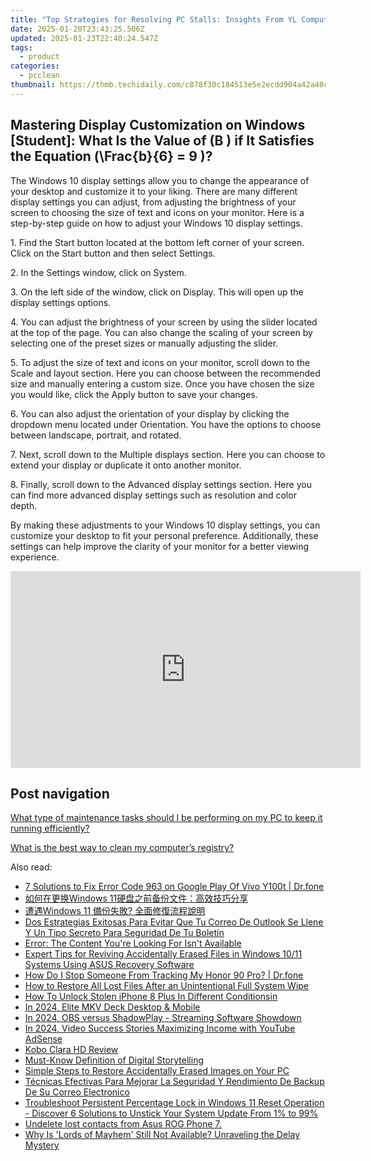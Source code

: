 ```yaml
---
title: "Top Strategies for Resolving PC Stalls: Insights From YL Computing"
date: 2025-01-20T23:43:25.506Z
updated: 2025-01-23T22:40:24.547Z
tags:
  - product
categories:
  - pcclean
thumbnail: https://thmb.techidaily.com/c878f30c184513e5e2ecdd904a42a40c824bea0f8fe6bd19830d63aa44fb8a07.jpg
---
```


## Mastering Display Customization on Windows [Student]: What Is the Value of \(B \) if It Satisfies the Equation \(\Frac{b}{6} = 9 \)?

The Windows 10 display settings allow you to change the appearance of your desktop and customize it to your liking. There are many different display settings you can adjust, from adjusting the brightness of your screen to choosing the size of text and icons on your monitor. Here is a step-by-step guide on how to adjust your Windows 10 display settings. 

1\. Find the Start button located at the bottom left corner of your screen. Click on the Start button and then select Settings.

2\. In the Settings window, click on System.

3\. On the left side of the window, click on Display. This will open up the display settings options. 

4\. You can adjust the brightness of your screen by using the slider located at the top of the page. You can also change the scaling of your screen by selecting one of the preset sizes or manually adjusting the slider.

5\. To adjust the size of text and icons on your monitor, scroll down to the Scale and layout section. Here you can choose between the recommended size and manually entering a custom size. Once you have chosen the size you would like, click the Apply button to save your changes.

6\. You can also adjust the orientation of your display by clicking the dropdown menu located under Orientation. You have the options to choose between landscape, portrait, and rotated.

7\. Next, scroll down to the Multiple displays section. Here you can choose to extend your display or duplicate it onto another monitor.

8\. Finally, scroll down to the Advanced display settings section. Here you can find more advanced display settings such as resolution and color depth. 

By making these adjustments to your Windows 10 display settings, you can customize your desktop to fit your personal preference. Additionally, these settings can help improve the clarity of your monitor for a better viewing experience.

<!-- affiliate ads begin -->
<iframe width="560" height="315" src="https://www.youtube.com/embed/MPoakxUNf9o?si=S-ppSqzHzN9VrxC7" title="YouTube video player" frameborder="0" allow="accelerometer; autoplay; clipboard-write; encrypted-media; gyroscope; picture-in-picture; web-share" referrerpolicy="strict-origin-when-cross-origin" allowfullscreen></iframe>
<!-- affiliate ads end -->

## Post navigation

[What type of maintenance tasks should I be performing on my PC to keep it running efficiently?](https://tools.techidaily.com/pcclean/products/)

[What is the best way to clean my computer’s registry?](https://tools.techidaily.com/pcclean/products/)

<ins class="adsbygoogle"
     style="display:block"
     data-ad-format="autorelaxed"
     data-ad-client="ca-pub-7571918770474297"
     data-ad-slot="1223367746"></ins>

<ins class="adsbygoogle"
     style="display:block"
     data-ad-client="ca-pub-7571918770474297"
     data-ad-slot="8358498916"
     data-ad-format="auto"
     data-full-width-responsive="true"></ins>

<span class="atpl-alsoreadstyle">Also read:</span>
<div><ul>
<li><a href="https://howto.techidaily.com/7-solutions-to-fix-error-code-963-on-google-play-of-vivo-y100t-drfone-by-drfone-fix-android-problems-fix-android-problems/"><u>7 Solutions to Fix Error Code 963 on Google Play Of Vivo Y100t | Dr.fone</u></a></li>
<li><a href="https://discover-bits.techidaily.com/1728470873570-windows-11/"><u>如何在更换Windows 11硬盘之前备份文件：高效技巧分享</u></a></li>
<li><a href="https://discover-bits.techidaily.com/1728466120649-windows-11/"><u>遭遇Windows 11 備份失敗? 全面修復流程說明</u></a></li>
<li><a href="https://discover-bits.techidaily.com/dos-estrategias-exitosas-para-evitar-que-tu-correo-de-outlook-se-llene-y-un-tipo-secreto-para-seguridad-de-tu-boletin/"><u>Dos Estrategias Exitosas Para Evitar Que Tu Correo De Outlook Se Llene Y Un Tipo Secreto Para Seguridad De Tu Boletín</u></a></li>
<li><a href="https://discover-bits.techidaily.com/error-the-content-youre-looking-for-isnt-available/"><u>Error: The Content You're Looking For Isn't Available</u></a></li>
<li><a href="https://discover-bits.techidaily.com/expert-tips-for-reviving-accidentally-erased-files-in-windows-1011-systems-using-asus-recovery-software/"><u>Expert Tips for Reviving Accidentally Erased Files in Windows 10/11 Systems Using ASUS Recovery Software</u></a></li>
<li><a href="https://android-location-track.techidaily.com/how-do-i-stop-someone-from-tracking-my-honor-90-pro-drfone-by-drfone-virtual-android/"><u>How Do I Stop Someone From Tracking My Honor 90 Pro? | Dr.fone</u></a></li>
<li><a href="https://discover-bits.techidaily.com/how-to-restore-all-lost-files-after-an-unintentional-full-system-wipe/"><u>How to Restore All Lost Files After an Unintentional Full System Wipe</u></a></li>
<li><a href="https://ios-unlock.techidaily.com/how-to-unlock-stolen-iphone-8-plus-in-different-conditionsin-by-drfone-ios/"><u>How To Unlock Stolen iPhone 8 Plus In Different Conditionsin</u></a></li>
<li><a href="https://fox-boxes.techidaily.com/in-2024-elite-mkv-deck-desktop-and-mobile/"><u>In 2024, Elite MKV Deck Desktop & Mobile</u></a></li>
<li><a href="https://video-capture.techidaily.com/in-2024-obs-versus-shadowplay-streaming-software-showdown/"><u>In 2024, OBS versus ShadowPlay - Streaming Software Showdown</u></a></li>
<li><a href="https://facebook-video-footage.techidaily.com/in-2024-video-success-stories-maximizing-income-with-youtube-adsense/"><u>In 2024, Video Success Stories Maximizing Income with YouTube AdSense</u></a></li>
<li><a href="https://buynow-marvelous.techidaily.com/kobo-clara-hd-review/"><u>Kobo Clara HD Review</u></a></li>
<li><a href="https://extra-lessons.techidaily.com/must-know-definition-of-digital-storytelling/"><u>Must-Know Definition of Digital Storytelling</u></a></li>
<li><a href="https://discover-bits.techidaily.com/simple-steps-to-restore-accidentally-erased-images-on-your-pc/"><u>Simple Steps to Restore Accidentally Erased Images on Your PC</u></a></li>
<li><a href="https://discover-bits.techidaily.com/tecnicas-efectivas-para-mejorar-la-seguridad-y-rendimiento-de-backup-de-su-correo-electronico/"><u>Técnicas Efectivas Para Mejorar La Seguridad Y Rendimiento De Backup De Su Correo Electronico</u></a></li>
<li><a href="https://discover-bits.techidaily.com/troubleshoot-persistent-percentage-lock-in-windows-11-reset-operation-discover-6-solutions-to-unstick-your-system-update-from-1-to-99/"><u>Troubleshoot Persistent Percentage Lock in Windows 11 Reset Operation - Discover 6 Solutions to Unstick Your System Update From 1% to 99%</u></a></li>
<li><a href="https://techidaily.com/undelete-lost-contacts-from-asus-rog-phone-7-by-fonelab-android-recover-contacts/"><u>Undelete lost contacts from Asus ROG Phone 7.</u></a></li>
<li><a href="https://win-able.techidaily.com/why-is-lords-of-mayhem-still-not-available-unraveling-the-delay-mystery/"><u>Why Is 'Lords of Mayhem' Still Not Available? Unraveling the Delay Mystery</u></a></li>
</ul></div>

